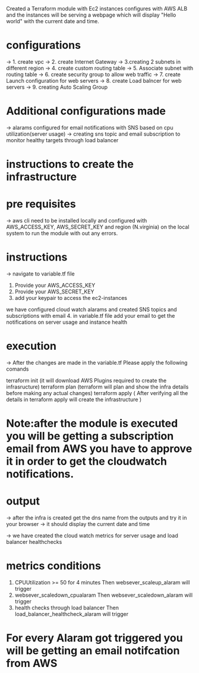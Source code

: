 Created a Terraform module with Ec2 instances configures with AWS ALB and the instances will be serving a webpage which will display "Hello world" with the current date and time.

# configurations
-> 1. create vpc
-> 2. create Internet Gateway
-> 3.creating 2 subnets in different region
-> 4. create custom routing table
-> 5. Associate subnet with routing table
-> 6. create security group to allow web traffic
-> 7. create Launch configuration for web servers
-> 8. create Load balncer for web servers
-> 9. creating Auto Scaling Group

# Additional configurations made
-> alarams configured for email notifications with SNS based on cpu utilization(server usage)
-> creating sns topic and email subscription to monitor healthy targets through load balancer

# instructions to create the infrastructure
  
  # pre requisites
  -> aws cli need to  be installed locally and configured with AWS_ACCESS_KEY, AWS_SECRET_KEY and region (N.virginia) on the local system to run the module with out any errors.

# instructions
-> navigate to variable.tf file 
   1. Provide your AWS_ACCESS_KEY
   2. Provide your AWS_SECRET_KEY
   3. add your keypair to access the ec2-instances

we have configured cloud watch alarams and created SNS topics and subscriptions with email
   4. in variable.tf file add your email to get the notifications on server usage and instance health 

# execution
-> After the changes are made in the variable.tf  Please apply the following comands

terraform init    (it will download AWS Plugins required to create the infrasructure)
terraform plan    (terraform will plan and show the infra details before making any actual changes)
terraform apply   ( After verifying all the details in terraform apply will create the infrastructure )

# Note:after the module is executed you will be getting a subscription email from AWS you have to approve it in order  to get the cloudwatch notifications.

# output
-> after the infra is created get the dns name from the outputs and try it in your browser
   -> it should display the current date and time
   
-> we have created the cloud watch metrics for server usage and load balancer healthchecks
  
  # metrics conditions
  1. CPUUtilization >= 50 for 4 minutes   Then   websever_scaleup_alaram will trigger 
  2. websever_scaledown_cpualaram         Then   websever_scaledown_alaram will trigger
  3. health checks through load balancer  Then   load_balancer_healthcheck_alaram will trigger

# For every Alaram got triggered you will be getting an email notifcation from AWS